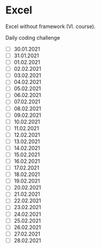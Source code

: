 # Excel
Excel without framework (Vl. course).

Daily coding challenge
- [ ] 30.01.2021
- [ ] 31.01.2021
- [ ] 01.02.2021
- [ ] 02.02.2021
- [ ] 03.02.2021
- [ ] 04.02.2021
- [ ] 05.02.2021
- [ ] 06.02.2021
- [ ] 07.02.2021
- [ ] 08.02.2021
- [ ] 09.02.2021
- [ ] 10.02.2021
- [ ] 11.02.2021
- [ ] 12.02.2021
- [ ] 13.02.2021
- [ ] 14.02.2021
- [ ] 15.02.2021
- [ ] 16.02.2021
- [ ] 17.02.2021
- [ ] 18.02.2021
- [ ] 19.02.2021
- [ ] 20.02.2021
- [ ] 21.02.2021
- [ ] 22.02.2021
- [ ] 23.02.2021
- [ ] 24.02.2021
- [ ] 25.02.2021
- [ ] 26.02.2021
- [ ] 27.02.2021
- [ ] 28.02.2021
